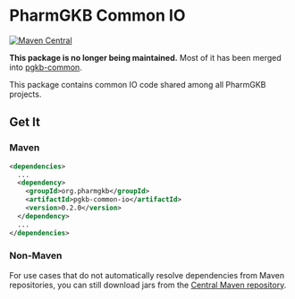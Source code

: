 # PharmGKB Common IO

[![Maven Central](https://maven-badges.herokuapp.com/maven-central/org.pharmgkb/pgkb-common-io/badge.svg)](https://maven-badges.herokuapp.com/maven-central/org.pharmgkb/pgkb-common-io)

<strong>This package is no longer being maintained.</strong>  Most of it has been merged into [pgkb-common](https://github.com/PharmGKB/pgkb-common). 

This package contains common IO code shared among all PharmGKB projects.

## Get It

### Maven

```xml
<dependencies>
  ...
  <dependency>
    <groupId>org.pharmgkb</groupId>
    <artifactId>pgkb-common-io</artifactId>
    <version>0.2.0</version>
  </dependency>
  ...
</dependencies>
```

### Non-Maven

For use cases that do not automatically resolve dependencies from Maven repositories, you can still download jars from the [Central Maven repository](https://search.maven.org/search?q=a:pgkb-common-io).
